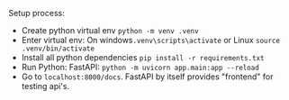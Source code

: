 Setup process:
* Create python virtual env `python -m venv .venv`
* Enter virtual env: On windows`.venv\scripts\activate` or Linux `source .venv/bin/activate`
* Install all python dependencies `pip install -r requirements.txt`
* Run Python: FastAPI: `python -m uvicorn app.main:app --reload`
* Go to `localhost:8000/docs`. FastAPI by itself provides "frontend" for testing api's.